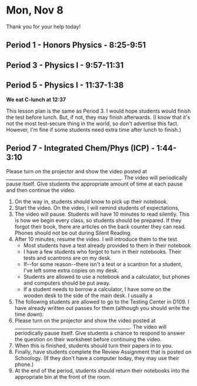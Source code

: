 # Mon, Nov 8

Thank you for your help today!  

## Period 1 - Honors Physics - 8:25-9:51


## Period 3 - Physics I - 9:57-11:31




## Period 5 - Physics I - 11:37-1:38

**We eat C-lunch at 12:37**

This lesson plan is the same as Period 3.  I would hope students would finish the test before lunch.  But, if not, they may finish afterwards.  (I know that it's not the most test-secure thing in the world, so don't advertise this fact.  However, I'm fine if some students need extra time after lunch to finish.)


## Period 7 - Integrated Chem/Phys (ICP) - 1:44-3:10


 Please turn on the projector and show the video posted at _________________________________________________.  The video will periodically pause itself.  Give students the appropriate amount of time at each pause and then continue the video.

1. On the way in, students should know to pick up their notebook.
2. Start the video.  On the video, I will remind students of expectations,
3. The video will pause.  Students will have 10 minutes to read silently.  This is how we begin every class, so students should be prepared.  If they forgot their book, there are articles on the back counter they can read.  Phones should not be out during Silent Reading.
4. After 10 minutes, resume the video.  I will introduce them to the test.
	- Most students have a test already provided to them in their notebook
	- I have a few students who forgot to turn in their notebooks.  Their tests and scantrons are on my desk.
	- If--for some reason--there isn't a test or a scantron for a student, I've left some extra copies on my desk.
	- Students are allowed to use a notebook and a calculator, but phones and computers should be put away.
	- If a student needs to borrow a calculator, I have some on the wooden desk to the side of the main desk.  I usually a
5. The following students are allowed to go to the Testing Center in D109.  I have already written out passes for them (although you should write the time down):
5. Please turn on the projector and show the video posted at _________________________________________________.  The video will periodically pause itself.  Give students a chance to respond to answer the question on their worksheet before continuing the video.
6. When this is finished, students should turn their papers in to you.
7. Finally, have students complete the Review Assignment that is posted on Schoology.  (If they don't have a computer today, they may use their phone.)
8. At the end of the period, students should return their notebooks into the appropriate bin at the front of the room.
<!--stackedit_data:
eyJoaXN0b3J5IjpbLTQ1NzUxODYyNywxMTk0Njk4NDcyXX0=
-->